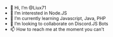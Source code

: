 - 👋 Hi, I’m @Liux71
- 👀 I’m interested in Node.JS
- 🌱 I’m currently learning Javascript, Java, PHP
- 💞️ I’m looking to collaborate on Discord.JS Bots
- 📫 How to reach me at the moment you can't

<!---
Liux71/Liux71 is a ✨ special ✨ repository because its `README.md` (this file) appears on your GitHub profile.
You can click the Preview link to take a look at your changes.
--->
